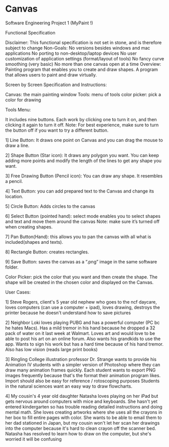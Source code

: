 # Canvas
Software Engineering Project 1 (MyPaint !)

Functional Specification

Disclaimer: This functional specification is not set in stone, and is therefore subject to change
Non-Goals: No versions besides windows and mac applications No porting to non-desktop/laptop devices No user customization of application settings (format/layout of tools) No fancy curve smoothing (very basic) No more than one canvas open at a time
Overview: Painting program that enables you to create and draw shapes. A program that allows users to paint and draw virtually.

Screen by Screen Specification and Instructions:

Canvas: the main painting window Tools: menu of tools color picker: pick a color for drawing


Tools Menu:

It includes nine buttons. Each work by clicking one to turn it on, and then clicking it again to turn it off.
Note: For best experience, make sure to turn the button off if you want to try a different button.

1] Line Button: It draws one point on Canvas and you can drag the mouse to draw a line.

2] Shape Button (Star icon): It draws any polygon you want. You can keep adding more points and modify the length of the lines to get any shape you want.

3] Free Drawing Button (Pencil icon): You can draw any shape. It resembles a pencil.

4] Text Button: you can add prepared text to the Canvas and change its location.

5] Circle Button: Adds circles to the canvas

6] Select Button (pointed hand): select mode enables you to select shapes and text and move them around the canvas Note: make sure it’s turned off when creating shapes.

7] Pan Button(Hand): this allows you to pan the canvas with all what is included(shapes and texts).

8] Rectangle Button: creates rectangles.

9] Save Button: saves the canvas as a “.png” image in the same software folder.



Color Picker: pick the color that you want and then create the shape. The shape will be created in the chosen color and displayed on the Canvas.







User Cases:

1] Steve Rogers, client's 5 year old nephew who goes to the ncf daycare, loves computers (can use a computer + ipad), loves drawing, destroys the printer because he doesn't understand how to save pictures

2] Neighbor Loki loves playing PUBG and has a powerful computer (PC bc he hates Macs). Has a mild tremor in his hand because he dropped a 32 pack of water on it last week at Walmart. Loves art and would love to be able to post his art on an online forum. Also wants his grandkids to use the app. Wants to sign his work but has a hard time because of his hand tremor. Also has low vision (reads large print books)

3] Ringling College illustration professor Dr. Strange wants to provide his Animation IV students with a simpler version of Photoshop where they can draw many animation frames quickly. Each student wants to export PNG images frequently because that's the format their animation program likes. Import should also be easy for reference / rotoscoping purposes
Students in the natural sciences want an easy way to draw flowcharts.

4] My cousin's 4 year old daughter Natasha loves playing on her iPad but gets nervous around computers with mice and keyboards. She hasn't yet entered kindergarten so has trouble reading detailed instructions and doing mental math. She loves creating artworks where she uses all the crayons in her box to fill entire pages with color. She wants to be able to email them to her dad stationed in Japan, but my cousin won't let her scan her drawings into the computer because it's hard to clean crayon off the scanner bed. Natasha has resolved to learn how to draw on the computer, but she's worried it will be confusing



